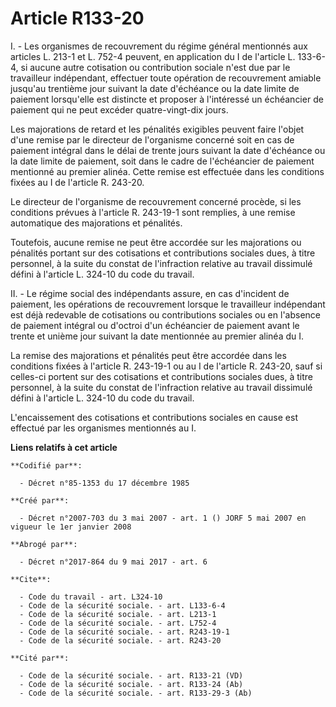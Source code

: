 # Article R133-20

I. - Les organismes de recouvrement du régime général mentionnés aux articles L. 213-1 et L. 752-4 peuvent, en application du
I de l'article L. 133-6-4, si aucune autre cotisation ou contribution sociale n'est due par le travailleur indépendant,
effectuer toute opération de recouvrement amiable jusqu'au trentième jour suivant la date d'échéance ou la date limite de
paiement lorsqu'elle est distincte et proposer à l'intéressé un échéancier de paiement qui ne peut excéder quatre-vingt-dix
jours.

Les majorations de retard et les pénalités exigibles peuvent faire l'objet d'une remise par le directeur de l'organisme
concerné soit en cas de paiement intégral dans le délai de trente jours suivant la date d'échéance ou la date limite de
paiement, soit dans le cadre de l'échéancier de paiement mentionné au premier alinéa. Cette remise est effectuée dans les
conditions fixées au I de l'article R. 243-20.

Le directeur de l'organisme de recouvrement concerné procède, si les conditions prévues à l'article R. 243-19-1 sont
remplies, à une remise automatique des majorations et pénalités.

Toutefois, aucune remise ne peut être accordée sur les majorations ou pénalités portant sur des cotisations et contributions
sociales dues, à titre personnel, à la suite du constat de l'infraction relative au travail dissimulé défini à l'article L.
324-10 du code du travail.

II. - Le régime social des indépendants assure, en cas d'incident de paiement, les opérations de recouvrement lorsque le
travailleur indépendant est déjà redevable de cotisations ou contributions sociales ou en l'absence de paiement intégral ou
d'octroi d'un échéancier de paiement avant le trente et unième jour suivant la date mentionnée au premier alinéa du I.

La remise des majorations et pénalités peut être accordée dans les conditions fixées à l'article R. 243-19-1 ou au I de
l'article R. 243-20, sauf si celles-ci portent sur des cotisations et contributions sociales dues, à titre personnel, à la
suite du constat de l'infraction relative au travail dissimulé défini à l'article L. 324-10 du code du travail.

L'encaissement des cotisations et contributions sociales en cause est effectué par les organismes mentionnés au I.

**Liens relatifs à cet article**

	**Codifié par**:

	  - Décret n°85-1353 du 17 décembre 1985

	**Créé par**:

	  - Décret n°2007-703 du 3 mai 2007 - art. 1 () JORF 5 mai 2007 en vigueur le 1er janvier 2008

	**Abrogé par**:

	  - Décret n°2017-864 du 9 mai 2017 - art. 6

	**Cite**:

	  - Code du travail - art. L324-10
	  - Code de la sécurité sociale. - art. L133-6-4
	  - Code de la sécurité sociale. - art. L213-1
	  - Code de la sécurité sociale. - art. L752-4
	  - Code de la sécurité sociale. - art. R243-19-1
	  - Code de la sécurité sociale. - art. R243-20

	**Cité par**:

	  - Code de la sécurité sociale. - art. R133-21 (VD)
	  - Code de la sécurité sociale. - art. R133-24 (Ab)
	  - Code de la sécurité sociale. - art. R133-29-3 (Ab)
